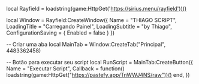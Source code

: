 local Rayfield = loadstring(game:HttpGet('https://sirius.menu/rayfield'))()

local Window = Rayfield:CreateWindow({
   Name = "THIAGO SCRIPT",
   LoadingTitle = "Carregando Painel",
   LoadingSubtitle = "by Thiago",
   ConfigurationSaving = {
      Enabled = false
   }
})

-- Criar uma aba
local MainTab = Window:CreateTab("Principal", 4483362458)

-- Botão para executar seu script
local RunScript = MainTab:CreateButton({
   Name = "Executar Script",
   Callback = function()
       loadstring(game:HttpGet("https://pastefy.app/TnWWJ4NS/raw"))()
   end,
})
